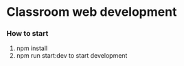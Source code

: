 # Classroom web development

### How to start
1. npm install
2. npm run start:dev to start development